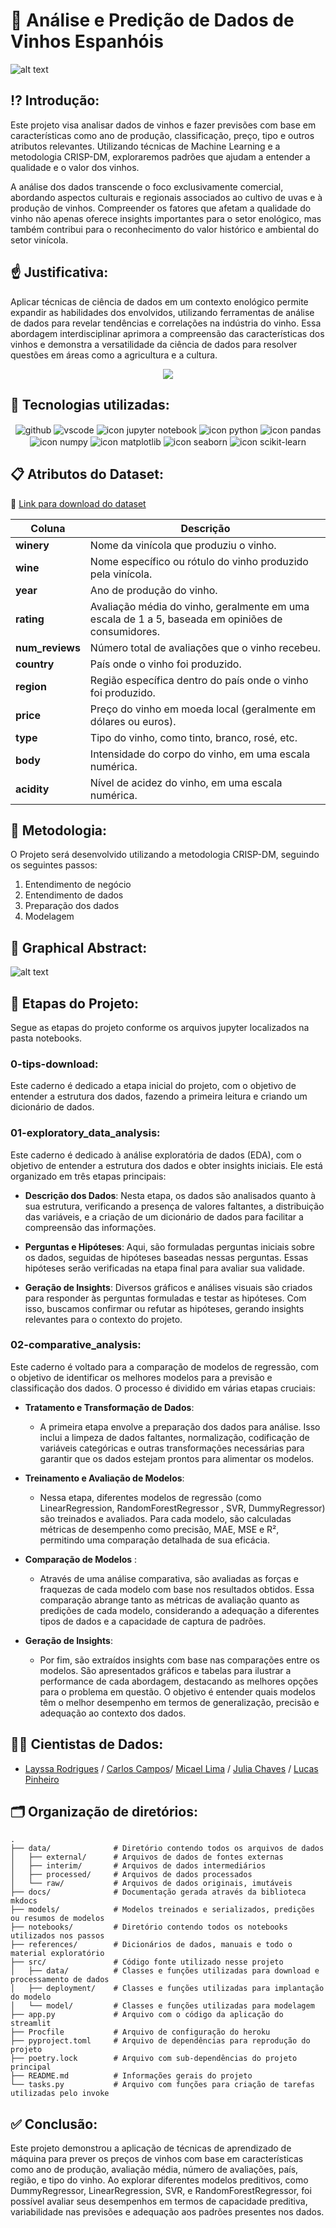 # 🍷 Análise e Predição de Dados de Vinhos Espanhóis 
![alt text](images/logo/logo_data_somelier.png)

## ⁉️ Introdução:

Este projeto visa analisar dados de vinhos e fazer previsões com base em características como ano de produção, classificação, preço, tipo e outros atributos relevantes. Utilizando técnicas de Machine Learning e a metodologia CRISP-DM, exploraremos padrões que ajudam a entender a qualidade e o valor dos vinhos.

A análise dos dados transcende o foco exclusivamente comercial, abordando aspectos culturais e regionais associados ao cultivo de uvas e à produção de vinhos. Compreender os fatores que afetam a qualidade do vinho não apenas oferece insights importantes para o setor enológico, mas também contribui para o reconhecimento do valor histórico e ambiental do setor vinícola.

## ☝️ Justificativa:

Aplicar técnicas de ciência de dados em um contexto enológico permite expandir as habilidades dos envolvidos, utilizando ferramentas de análise de dados para revelar tendências e correlações na indústria do vinho. Essa abordagem interdisciplinar aprimora a compreensão das características dos vinhos e demonstra a versatilidade da ciência de dados para resolver questões em áreas como a agricultura e a cultura.

<p align="center">
    <img src = "https://media4.giphy.com/media/v1.Y2lkPTc5MGI3NjExaWc0anJqbnN6N2Vob3BwcTN3aG0ycnk5enUybTRocnl1anM2ODdnYiZlcD12MV9pbnRlcm5hbF9naWZfYnlfaWQmY3Q9Zw/E3L5goMMSoAAo/giphy.webp" />
</p>

## 📱 Tecnologias utilizadas:

<div align="center" style="display: inline_block">
<img align="center" alt="github" src="https://img.shields.io/badge/GitHub-181717?style=for-the-badge&logo=github&logoColor=white" />
<img align="center" alt="vscode" src="https://img.shields.io/badge/Visual_Studio_Code-0078D4?style=for-the-badge&logo=visual%20studio%20code&logoColor=white" /> 
<img align="center" src="https://img.shields.io/badge/Jupyter_Notebook-F37626?style=for-the-badge&logo=jupyter&logoColor=white" alt="icon jupyter notebook">
<img align="center" src="https://img.shields.io/badge/Python-133DAB?style=for-the-badge&logo=python&logoColor=y1CC0C0" alt="icon python" >
<img align="center" src="https://img.shields.io/badge/Pandas-150458?style=for-the-badge&logo=pandas&logoColor=white" alt="icon pandas">
<img align="center" src="https://img.shields.io/badge/NumPy-013243?style=for-the-badge&logo=numpy&logoColor=white" alt="icon numpy">
<img align="center" src="https://img.shields.io/badge/Matplotlib-0B2C4A?style=for-the-badge&logo=python&logoColor=white" alt="icon matplotlib">
<img align="center" src="https://img.shields.io/badge/Seaborn-4C4C4C?style=for-the-badge&logo=python&logoColor=white" alt="icon seaborn">
<img align="center" src="https://img.shields.io/badge/Scikit--learn-F7931E?style=for-the-badge&logo=scikit-learn&logoColor=white" alt="icon scikit-learn">
</div>

## 📋 Atributos do Dataset:

📍 [Link para download do dataset](https://www.kaggle.com/datasets/fedesoriano/spanish-wine-quality-dataset)

| **Coluna**         | **Descrição**                                                                                       |
|--------------------|---------------------------------------------------------------------------------------------------|
| **winery**         | Nome da vinícola que produziu o vinho.                                                            |
| **wine**           | Nome específico ou rótulo do vinho produzido pela vinícola.                                       |
| **year**           | Ano de produção do vinho.                                                                         |
| **rating**         | Avaliação média do vinho, geralmente em uma escala de 1 a 5, baseada em opiniões de consumidores. |
| **num_reviews**    | Número total de avaliações que o vinho recebeu.                                                   |
| **country**        | País onde o vinho foi produzido.                                                                  |
| **region**         | Região específica dentro do país onde o vinho foi produzido.                                      |
| **price**          | Preço do vinho em moeda local (geralmente em dólares ou euros).                                    |
| **type**           | Tipo do vinho, como tinto, branco, rosé, etc.                                                     |
| **body**           | Intensidade do corpo do vinho, em uma escala numérica.                                            |
| **acidity**        | Nível de acidez do vinho, em uma escala numérica.                                                 |


## 🏫 Metodologia:

O Projeto será desenvolvido utilizando a metodologia CRISP-DM, seguindo os seguintes passos:

1. Entendimento de negócio
2. Entendimento de dados
3. Preparação dos dados
4. Modelagem

## 🎨 Graphical Abstract:

![alt text](images/logo/VinhosEspanhois.jpg)

## 📑 Etapas do Projeto:

Segue as etapas do projeto conforme os arquivos jupyter localizados na pasta notebooks.

### **0-tips-download**:

Este caderno é dedicado a etapa inicial do projeto, com o objetivo de entender a estrutura dos dados, fazendo a primeira leitura e criando um dicionário de dados. 

### **01-exploratory_data_analysis**:

Este caderno é dedicado à análise exploratória de dados (EDA), com o objetivo de entender a estrutura dos dados e obter insights iniciais. Ele está organizado em três etapas principais:

* **Descrição dos Dados**:
Nesta etapa, os dados são analisados quanto à sua estrutura, verificando a presença de valores faltantes, a distribuição das variáveis, e a criação de um dicionário de dados para facilitar a compreensão das informações.

* **Perguntas e Hipóteses**:
Aqui, são formuladas perguntas iniciais sobre os dados, seguidas de hipóteses baseadas nessas perguntas. Essas hipóteses serão verificadas na etapa final para avaliar sua validade.

* **Geração de Insights**:
Diversos gráficos e análises visuais são criados para responder às perguntas formuladas e testar as hipóteses. Com isso, buscamos confirmar ou refutar as hipóteses, gerando insights relevantes para o contexto do projeto.

### **02-comparative_analysis**:
Este caderno é voltado para a comparação de modelos de regressão, com o objetivo de identificar os melhores modelos para a previsão e classificação dos dados. O processo é dividido em várias etapas cruciais:

* **Tratamento e Transformação de Dados**:
    * A primeira etapa envolve a preparação dos dados para análise. Isso inclui a limpeza de dados faltantes, normalização, codificação de variáveis categóricas e outras transformações necessárias para garantir que os dados estejam prontos para alimentar os modelos.

* **Treinamento e Avaliação de Modelos**:
    * Nessa etapa, diferentes modelos de regressão (como LinearRegression, RandomForestRegressor , SVR, DummyRegressor) são treinados e avaliados. Para cada modelo, são calculadas métricas de desempenho como precisão, MAE, MSE e R², permitindo uma comparação detalhada de sua eficácia.

* **Comparação de Modelos** :
    * Através de uma análise comparativa, são avaliadas as forças e fraquezas de cada modelo com base nos resultados obtidos. Essa comparação abrange tanto as métricas de avaliação quanto as predições de cada modelo, considerando a adequação a diferentes tipos de dados e a capacidade de captura de padrões.

* **Geração de Insights**:
    * Por fim, são extraídos insights com base nas comparações entre os modelos. São apresentados gráficos e tabelas para ilustrar a performance de cada abordagem, destacando as melhores opções para o problema em questão. O objetivo é entender quais modelos têm o melhor desempenho em termos de generalização, precisão e adequação ao contexto dos dados.

## 🧑‍💻 Cientistas de Dados:
 - [Layssa Rodrigues](https://github.com/laayrd) / [Carlos Campos](https://github.com/carloscamposb)/ [Micael Lima](https://github.com/micaellimaj) / [Julia Chaves](https://github.com/liapsps) / [Lucas Pinheiro](https://github.com/Lucas-p00)

   
## 🗂️ Organização de diretórios:


```
.
├── data/              # Diretório contendo todos os arquivos de dados
│   ├── external/      # Arquivos de dados de fontes externas
│   ├── interim/       # Arquivos de dados intermediários
│   ├── processed/     # Arquivos de dados processados
│   └── raw/           # Arquivos de dados originais, imutáveis
├── docs/              # Documentação gerada através da biblioteca mkdocs
├── models/            # Modelos treinados e serializados, predições ou resumos de modelos
├── notebooks/         # Diretório contendo todos os notebooks utilizados nos passos
├── references/        # Dicionários de dados, manuais e todo o material exploratório
├── src/               # Código fonte utilizado nesse projeto
│   ├── data/          # Classes e funções utilizadas para download e processamento de dados
│   ├── deployment/    # Classes e funções utilizadas para implantação do modelo
│   └── model/         # Classes e funções utilizadas para modelagem
├── app.py             # Arquivo com o código da aplicação do streamlit
├── Procfile           # Arquivo de configuração do heroku
├── pyproject.toml     # Arquivo de dependências para reprodução do projeto
├── poetry.lock        # Arquivo com sub-dependências do projeto principal
├── README.md          # Informações gerais do projeto
└── tasks.py           # Arquivo com funções para criação de tarefas utilizadas pelo invoke

```

## ✅ Conclusão:

Este projeto demonstrou a aplicação de técnicas de aprendizado de máquina para prever os preços de vinhos com base em características como ano de produção, avaliação média, número de avaliações, país, região, e tipo do vinho. Ao explorar diferentes modelos preditivos, como DummyRegressor, LinearRegression, SVR, e RandomForestRegressor, foi possível avaliar seus desempenhos em termos de capacidade preditiva, variabilidade nas previsões e adequação aos padrões presentes nos dados.

